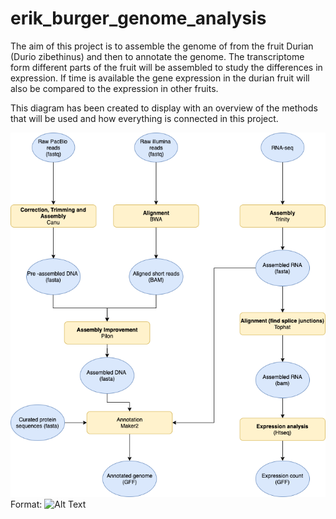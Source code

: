 # erik_burger_genome_analysis
The aim of this project is to assemble the genome of from the fruit Durian (Durio zibethinus) and then to annotate the genome. The transcriptome form different parts of the fruit will be assembled to study the differences in expression. If time is available the gene expression in the durian fruit will also be compared to the expression in other fruits. 

This diagram has been created to display with an overview of the methods that will be used and how everything is connected in this project.  

![Workflow diagram](/images/Project_plan.png)
Format: ![Alt Text](url)
